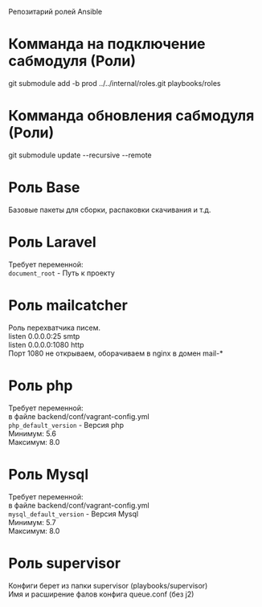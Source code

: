 Репозитарий ролей Ansible   

# Комманда на подключение сабмодуля (Роли)
git submodule add -b prod ../../internal/roles.git playbooks/roles

# Комманда обновления сабмодуля (Роли)   
git submodule update --recursive --remote

# Роль Base
Базовые пакеты для сборки, распаковки скачивания и т.д.   

# Роль Laravel
Требует переменной:    
`document_root` - Путь к проекту

# Роль mailcatcher
Роль перехватчика писем.   
listen 0.0.0.0:25 smtp    
listen 0.0.0.0:1080 http   
Порт 1080 не открываем, оборачиваем в nginx в домен mail-*   

# Роль php
Требует переменной:   
в файле backend/conf/vagrant-config.yml   
`php_default_version` - Версия php   
Минимум: 5.6   
Максимум: 8.0   

# Роль Mysql
Требует переменной:   
в файле backend/conf/vagrant-config.yml   
`mysql_default_version` - Версия Mysql   
Минимум: 5.7   
Максимум: 8.0   

# Роль supervisor
Конфиги берет из папки supervisor (playbooks/supervisor)   
Имя и расширение фалов конфига queue.conf (без j2)   